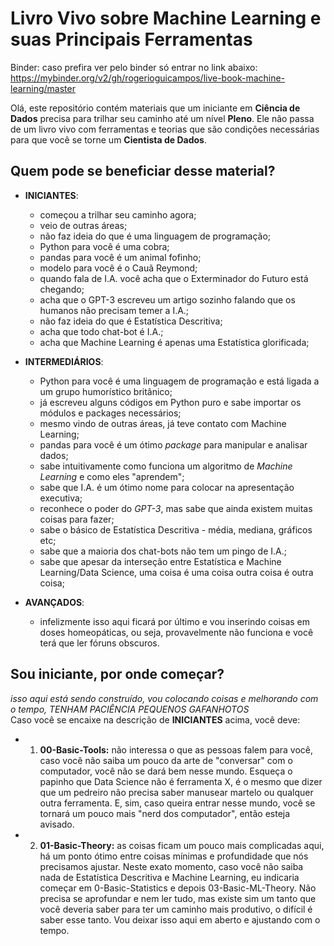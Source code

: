 # Livro Vivo sobre Machine Learning e suas Principais Ferramentas

Binder: caso prefira ver pelo binder só entrar no link abaixo:<br>
https://mybinder.org/v2/gh/rogerioguicampos/live-book-machine-learning/master

Olá, este repositório contém materiais que um iniciante em **Ciência de Dados** precisa para trilhar seu caminho até um nível **Pleno**. Ele não passa de um livro vivo com ferramentas e teorias que são condições necessárias para que você se torne um **Cientista de Dados**.

## Quem pode se beneficiar desse material?
- **INICIANTES**: 
  - começou a trilhar seu caminho agora; 
  - veio de outras áreas;
  - não faz ideia do que é uma linguagem de programação;
  - Python para você é uma cobra;
  - pandas para você é um animal fofinho;
  - modelo para você é o Cauã Reymond;
  - quando fala de I.A. você acha que o Exterminador do Futuro está chegando;
  - acha que o GPT-3 escreveu um artigo sozinho falando que os humanos não precisam temer a I.A.;
  - não faz ideia do que é Estatística Descritiva;
  - acha que todo chat-bot é I.A.;
  - acha que Machine Learning é apenas uma Estatística glorificada;<br>
  
- **INTERMEDIÁRIOS**:
  - Python para você é uma linguagem de programação e está ligada a um grupo humorístico britânico;
  - já escreveu alguns códigos em Python puro e sabe importar os módulos e packages necessários;
  - mesmo vindo de outras áreas, já teve contato com Machine Learning;
  - pandas para você é um ótimo *package* para manipular e analisar dados;
  - sabe intuitivamente como funciona um algoritmo de *Machine Learning* e como eles "aprendem";
  - sabe que I.A. é um ótimo nome para colocar na apresentação executiva;
  - reconhece o poder do *GPT-3*, mas sabe que ainda existem muitas coisas para fazer;
  - sabe o básico de Estatística Descritiva - média, mediana, gráficos etc;
  - sabe que a maioria dos chat-bots não tem um pingo de I.A.;
  - sabe que apesar da interseção entre Estatística e Machine Learning/Data Science, uma coisa é uma coisa outra coisa é outra coisa;
  
- **AVANÇADOS**:
  - infelizmente isso aqui ficará por último e vou inserindo coisas em doses homeopáticas, ou seja, provavelmente não funciona e você terá que ler fóruns obscuros.
  
## Sou iniciante, por onde começar?
*isso aqui está sendo construído, vou colocando coisas e melhorando com o tempo, TENHAM PACIÊNCIA PEQUENOS GAFANHOTOS*<br>
Caso você se encaixe na descrição de **INICIANTES** acima, você deve:

- 1) **00-Basic-Tools:** não interessa o que as pessoas falem para você, caso você não saiba um pouco da arte de "conversar" com o computador, você não se dará bem nesse mundo. Esqueça o papinho que Data Science não é ferramenta X, é o mesmo que dizer que um pedreiro não precisa saber manusear martelo ou qualquer outra ferramenta. E, sim, caso queira entrar nesse mundo, você se tornará um pouco mais "nerd dos computador", então esteja avisado.

- 2) **01-Basic-Theory:** as coisas ficam um pouco mais complicadas aqui, há um ponto ótimo entre coisas mínimas e profundidade que nós precisamos ajustar. Neste exato momento, caso você não saiba nada de Estatística Descritiva e Machine Learning, eu indicaria começar em 0-Basic-Statistics e depois 03-Basic-ML-Theory. Não precisa se aprofundar e nem ler tudo, mas existe sim um tanto que você deveria saber para ter um caminho mais produtivo, o difícil é saber esse tanto. Vou deixar isso aqui em aberto
e ajustando com o tempo.
